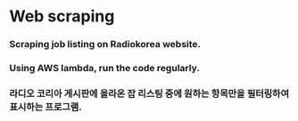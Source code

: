 # Web scraping

### Scraping job listing on Radiokorea website.
### Using AWS lambda, run the code regularly.


### 라디오 코리아 게시판에 올라온 잡 리스팅 중에 원하는 항목만을 필터링하여 표시하는 프로그램.